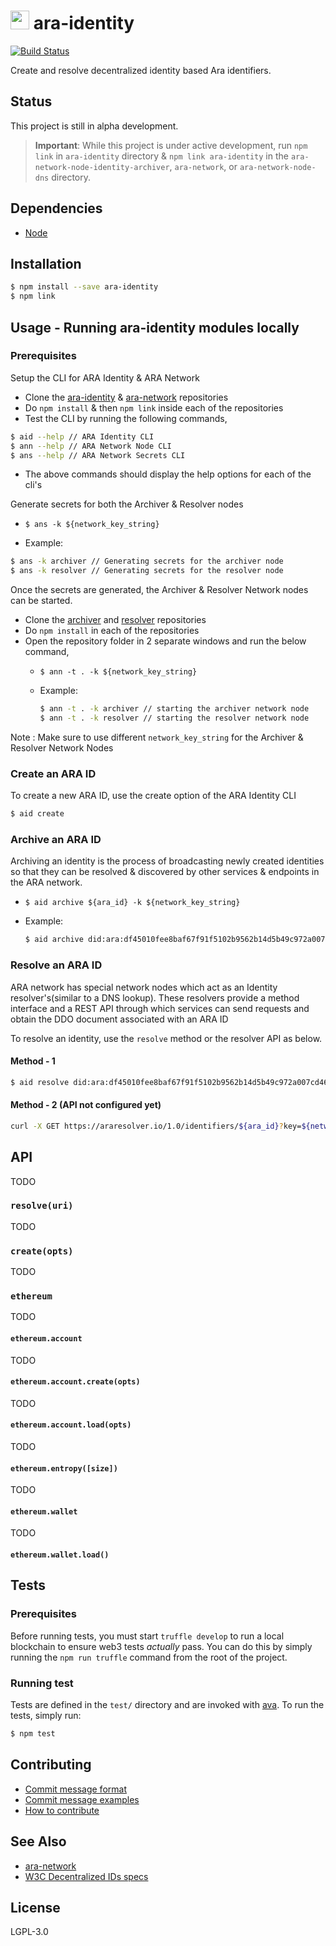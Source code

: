 <img src="https://github.com/AraBlocks/docs/blob/master/ara.png" width="30" height="30" /> ara-identity
======================================

[![Build Status](https://travis-ci.com/AraBlocks/ara-identity.svg?token=Ty4yTmKT8aELetQd1xZp&branch=master)](https://travis-ci.com/AraBlocks/ara-identity)

Create and resolve decentralized identity based Ara identifiers.


## Status
This project is still in alpha development.

> **Important**: While this project is under active development, run `npm link` in `ara-identity` directory & `npm link ara-identity` in the `ara-network-node-identity-archiver`, `ara-network`, or `ara-network-node-dns` directory.

## Dependencies
- [Node](https://nodejs.org/en/download/)

## Installation

```sh
$ npm install --save ara-identity
$ npm link
```

## Usage - Running ara-identity modules locally

### Prerequisites
Setup the CLI for ARA Identity & ARA Network

  - Clone the [ara-identity](https://github.com/AraBlocks/ara-identity) & [ara-network](https://github.com/AraBlocks/ara-network) repositories
  - Do `npm install` & then `npm link` inside each of the repositories
  - Test the CLI by running the following commands,
  ```sh
  $ aid --help // ARA Identity CLI
  $ ann --help // ARA Network Node CLI
  $ ans --help // ARA Network Secrets CLI
  ```
  - The above commands should display the help options for each of the cli's

Generate secrets for both the Archiver & Resolver nodes

  - `$ ans -k ${network_key_string}`

  - Example:
  ```sh
  $ ans -k archiver // Generating secrets for the archiver node
  $ ans -k resolver // Generating secrets for the resolver node
  ```

Once the secrets are generated, the Archiver & Resolver Network nodes can be started.

  - Clone the [archiver](https://github.com/AraBlocks/ara-network-node-identity-archiver) and [resolver](https://github.com/AraBlocks/ara-network-node-identity-resolver) repositories
  - Do `npm install` in each of the repositories
  - Open the repository folder in 2 separate windows and run the below command,
    - `$ ann -t . -k ${network_key_string}`

    - Example:
      ```sh
      $ ann -t . -k archiver // starting the archiver network node
      $ ann -t . -k resolver // starting the resolver network node
      ```


Note : Make sure to use different `network_key_string` for the Archiver & Resolver Network Nodes

### Create an ARA ID

To create a new ARA ID, use the create option of the ARA Identity CLI

```sh
$ aid create
```

### Archive an ARA ID
Archiving an identity is the process of broadcasting newly created identities so that they can be resolved & discovered by other services & endpoints in the ARA network.

- `$ aid archive ${ara_id} -k ${network_key_string}`

- Example:
  ```sh
  $ aid archive did:ara:df45010fee8baf67f91f5102b9562b14d5b49c972a007cd460b1aa77fd90eaf9 -k archiver
  ```

### Resolve an ARA ID
ARA network has special network nodes which act as an Identity resolver's(similar to a DNS lookup). These resolvers provide a method interface and a REST API through which services can send requests and obtain the DDO document associated with an ARA ID

To resolve an identity, use the `resolve` method or the resolver API as below.

#### Method - 1

```sh
$ aid resolve did:ara:df45010fee8baf67f91f5102b9562b14d5b49c972a007cd460b1aa77fd90eaf9 -k resolver
```

#### Method - 2 (API not configured yet)
```sh
curl -X GET https://araresolver.io/1.0/identifiers/${ara_id}?key=${network_key_string}
```

## API

TODO

### `resolve(uri)`

TODO

### `create(opts)`

TODO

### `ethereum`

TODO

#### `ethereum.account`

TODO

#### `ethereum.account.create(opts)`

TODO

#### `ethereum.account.load(opts)`

TODO

#### `ethereum.entropy([size])`

TODO

#### `ethereum.wallet`

TODO

#### `ethereum.wallet.load()`

## Tests

### Prerequisites

Before running tests, you must start `truffle develop` to run a local
blockchain to ensure web3 tests _actually_ pass. You can do this by
simply running the `npm run truffle` command from the root of the
project.

### Running test

Tests are defined in the `test/` directory and are invoked with
[ava](https://github.com/avajs/ava). To run the tests, simply run:

```sh
$ npm test
```

## Contributing
- [Commit message format](/.github/COMMIT_FORMAT.md)
- [Commit message examples](/.github/COMMIT_FORMAT_EXAMPLES.md)
- [How to contribute](/.github/CONTRIBUTING.md)

## See Also
- [ara-network](https://github.com/AraBlocks/ara-network)
- [W3C Decentralized IDs specs](https://w3c-ccg.github.io/did-spec/)

## License

LGPL-3.0
